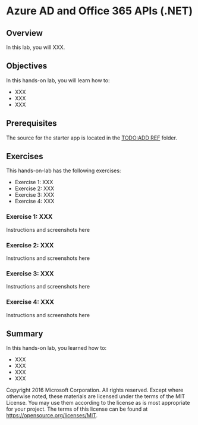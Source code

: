 # Azure AD and Office 365 APIs (.NET)

## Overview
In this lab, you will XXX.

## Objectives
In this hands-on lab, you will learn how to:
* XXX
* XXX
* XXX

## Prerequisites

The source for the starter app is located in the [TODO:ADD REF](#) folder. 

## Exercises
This hands-on-lab has the following exercises:
* Exercise 1: XXX 
* Exercise 2: XXX
* Exercise 3: XXX
* Exercise 4: XXX

### Exercise 1: XXX

Instructions and screenshots here

### Exercise 2: XXX

Instructions and screenshots here

### Exercise 3: XXX

Instructions and screenshots here

### Exercise 4: XXX

Instructions and screenshots here

## Summary

In this hands-on lab, you learned how to:
* XXX
* XXX
* XXX
* XXX

Copyright 2016 Microsoft Corporation. All rights reserved. Except where otherwise noted, these materials are licensed under the terms of the MIT License. You may use them according to the license as is most appropriate for your project. The terms of this license can be found at https://opensource.org/licenses/MIT.
